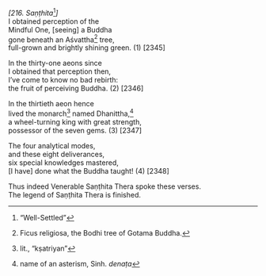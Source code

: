 *\[216. Saṇṭhita*[^1]*\]*  
I obtained perception of the  
Mindful One, \[seeing\] a Buddha  
gone beneath an Aśvattha[^2] tree,  
full-grown and brightly shining green. (1) \[2345\]

In the thirty-one aeons since  
I obtained that perception then,  
I’ve come to know no bad rebirth:  
the fruit of perceiving Buddha. (2) \[2346\]

In the thirtieth aeon hence  
lived the monarch[^3] named Dhanittha,[^4]  
a wheel-turning king with great strength,  
possessor of the seven gems. (3) \[2347\]

The four analytical modes,  
and these eight deliverances,  
six special knowledges mastered,  
\[I have\] done what the Buddha taught! (4) \[2348\]

Thus indeed Venerable Saṇṭhita Thera spoke these verses.  
The legend of Saṇṭhita Thera is finished.  
[^1]: “Well-Settled”  
[^2]: Ficus religiosa, the Bodhi tree of Gotama Buddha.  
[^3]: lit., “kṣatriyan”  
[^4]: name of an asterism, Sinh. *denaṭa*
